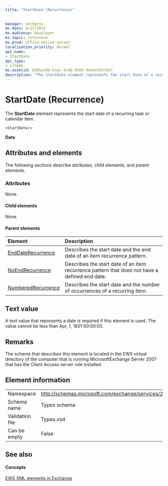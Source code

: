 ```yaml
---
title: "StartDate (Recurrence)"
 
 
manager: sethgros
ms.date: 9/17/2015
ms.audience: Developer
ms.topic: reference
ms.prod: office-online-server
localization_priority: Normal
api_name:
- StartDate
api_type:
- schema
ms.assetid: bd65ac06-b3ac-4c9b-9568-3e4dc94378e7
description: "The StartDate element represents the start date of a recurring task or calendar item."
---
```


# StartDate (Recurrence)

The **StartDate** element represents the start date of a recurring task or calendar item. 
  
```
<StartDate/>
```

 **Date**
## Attributes and elements

The following sections describe attributes, child elements, and parent elements.
  
### Attributes

None.
  
#### Child elements

None.
  
#### Parent elements

|**Element**|**Description**|
|:-----|:-----|
|[EndDateRecurrence](enddaterecurrence.md) <br/> |Describes the start date and the end date of an item recurrence pattern.  <br/> |
|[NoEndRecurrence](noendrecurrence.md) <br/> |Describes the start date of an item recurrence pattern that does not have a defined end date.  <br/> |
|[NumberedRecurrence](numberedrecurrence.md) <br/> |Describes the start date and the number of occurrences of a recurring item.  <br/> |
   
## Text value

A text value that represents a date is required if this element is used. The value cannot be less than Apr, 1, 1601 00:00:00.
  
## Remarks

The schema that describes this element is located in the EWS virtual directory of the computer that is running MicrosoftExchange Server 2007 that has the Client Access server role installed.
  
## Element information

|||
|:-----|:-----|
|Namespace  <br/> |http://schemas.microsoft.com/exchange/services/2006/types  <br/> |
|Schema name  <br/> |Types schema  <br/> |
|Validation file  <br/> |Types.xsd  <br/> |
|Can be empty  <br/> |False  <br/> |
   
## See also

#### Concepts

[EWS XML elements in Exchange](ews-xml-elements-in-exchange.md)

